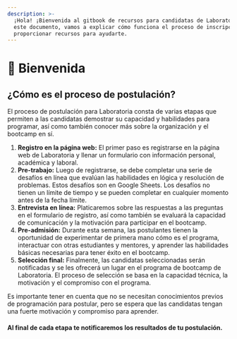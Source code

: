 ```yaml
---
description: >-
  ¡Hola! ¡Bienvenida al gitbook de recursos para candidatas de Laboratoria! En
  este documento, vamos a explicar cómo funciona el proceso de inscripción y
  proporcionar recursos para ayudarte.
---
```


# 💛 Bienvenida

## ¿Cómo es el proceso de postulación?

El proceso de postulación para Laboratoria consta de varias etapas que permiten a las candidatas demostrar su capacidad y habilidades para programar, así como también conocer más sobre la organización y el bootcamp en sí.

1. **Registro en la página web:** El primer paso es registrarse en la página web de Laboratoria y llenar un formulario con información personal, académica y laboral.
2. **Pre-trabajo:** Luego de registrarse, se debe completar una serie de desafíos en línea que evalúan las habilidades en lógica y resolución de problemas. Estos desafíos son en Google Sheets. Los desafíos no tienen un límite de tiempo y se pueden completar en cualquier momento antes de la fecha límite.
3. **Entrevista en línea:** Platicaremos sobre las respuestas a las preguntas en el formulario de registro, así como también se evaluará la capacidad de comunicación y la motivación para participar en el bootcamp.
4. **Pre-admisión:** Durante esta semana, las postulantes tienen la oportunidad de experimentar de primera mano cómo es el programa, interactuar con otras estudiantes y mentores, y aprender las habilidades básicas necesarias para tener éxito en el bootcamp.
5. **Selección final:** Finalmente, las candidatas seleccionadas serán notificadas y se les ofrecerá un lugar en el programa de bootcamp de Laboratoria. El proceso de selección se basa en la capacidad técnica, la motivación y el compromiso con el programa.

Es importante tener en cuenta que no se necesitan conocimientos previos de programación para postular, pero se espera que las candidatas tengan una fuerte motivación y compromiso para aprender.

#### Al final de cada etapa te notificaremos los resultados de tu postulación.

